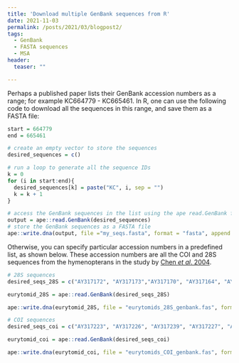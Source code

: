 ```yaml
---
title: 'Download multiple GenBank sequences from R'
date: 2021-11-03
permalink: /posts/2021/03/blogpost2/
tags:
  - GenBank
  - FASTA sequences
  - MSA
header:
  teaser: ""

---
```


Perhaps a published paper lists their GenBank accession numbers as a range; for example KC664779 - KC665461. 
In R, one can use the following code to download all the sequences in this range, and save them as a FASTA file:

``` r
start = 664779
end = 665461

# create an empty vector to store the sequences
desired_sequences = c()

# run a loop to generate all the sequence IDs
k = 0
for (i in start:end){
  desired_sequences[k] = paste("KC", i, sep = "")
  k = k + 1
}

# access the GenBank sequences in the list using the ape read.GenBank function
output = ape::read.GenBank(desired_sequences)
# store the GenBank sequences as a FASTA file
ape::write.dna(output, file ="my_seqs.fasta", format = "fasta", append = FALSE, nbcol = 6, colsep = "", colw = 10)
```

Otherwise, you can specify particular accession numbers in a predefined list, as shown below. These accession numbers are all the COI and 28S sequences from the hymenopterans in the study by [Chen *et al*. 2004](https://www.sciencedirect.com/science/article/pii/S1055790303002823?via%3Dihub).

```r
# 28S sequences
desired_seqs_28S = c("AY317172", "AY317173","AY317170", "AY317164", "AY317169", "AY317160", "AY317155", "AY317171", "AY317163", "AY317178", "AY317175", "AY317166", "AY317162", "AY317168", "AY317176", "AY317179", "AY317181", "AY317167", "AY317159", "AY317158", "AY317157", "AY317174", "AY317180", "AY317156", "AY317161", "AY317165", "AY317177")

eurytomid_28S = ape::read.GenBank(desired_seqs_28S)

ape::write.dna(eurytomid_28S, file = "eurytomids_28S_genbank.fas", format = "fasta", append = F)

# COI sequences
desired_seqs_coi = c("AY317223", "AY317226", "AY317239", "AY317227", "AY317233", "AY317225", "AY317236", "AY317224", "AY317235", "AY317238", "AY317228", "AY317222", "AY317232", "AY317230", "AY317231", "AY317234", "AY317242", "AY317229", "AY317243", "AY317240", "AY317241", "AY317221")

eurytomid_coi = ape::read.GenBank(desired_seqs_coi)

ape::write.dna(eurytomid_coi, file = "eurytomids_COI_genbank.fas", format = "fasta", append = F)
```
